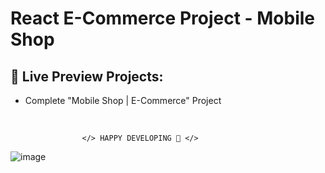 # React E-Commerce Project - Mobile Shop

## 🔰 Live Preview Projects:

- Complete "Mobile Shop | E-Commerce" Project

<br />

                    </> HAPPY DEVELOPING 🤣 </>

<!-- project link -->
![image](https://github.com/TalentedDev36428/Web-ecommerce/blob/main/example.png)

